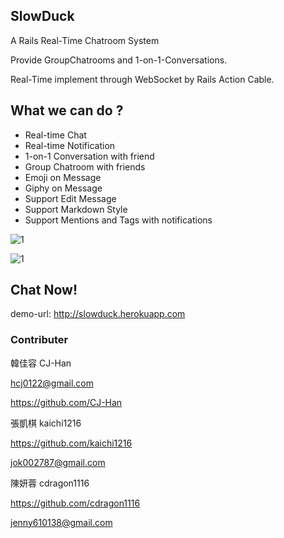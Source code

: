 ## SlowDuck

A Rails Real-Time Chatroom System

Provide GroupChatrooms and 1-on-1-Conversations.

Real-Time implement through WebSocket by Rails Action Cable.


## What we can do ?

- Real-time Chat
- Real-time Notification
- 1-on-1 Conversation with friend
- Group Chatroom with friends
- Emoji on Message
- Giphy on Message
- Support Edit Message
- Support Markdown Style
- Support Mentions and Tags with notifications

![1](https://tva1.sinaimg.cn/large/006y8mN6gy1g86d2ytarqj31fk0sw0wi.jpg)

![1](https://tva1.sinaimg.cn/large/006y8mN6gy1g86d3hdqsoj30wm0l2tar.jpg)

## Chat Now!
demo-url: http://slowduck.herokuapp.com



### Contributer


韓佳容 CJ-Han

hcj0122@gmail.com

https://github.com/CJ-Han




張凱棋 kaichi1216

https://github.com/kaichi1216

jok002787@gmail.com



陳妍蓉 cdragon1116

https://github.com/cdragon1116

jenny610138@gmail.com
